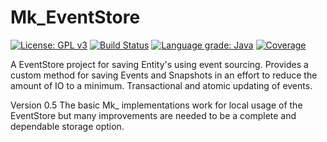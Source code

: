 # Mk_EventStore

[![License: GPL v3](https://img.shields.io/badge/License-GPLv3-blue.svg)](https://www.gnu.org/licenses/gpl-3.0)
[![Build Status](https://travis-ci.com/mc1098/Mk_EventStore.svg?branch=master)](https://travis-ci.com/mc1098/Mk_EventStore)
[![Language grade: Java](https://img.shields.io/lgtm/grade/java/g/mc1098/Mk_EventStore.svg?logo=lgtm&logoWidth=18)](https://lgtm.com/projects/g/mc1098/Mk_EventStore/context:java)
[![Coverage](https://sonarcloud.io/api/project_badges/measure?project=com.mc1098%3Amk_EventStore&metric=coverage)](https://sonarcloud.io/dashboard?id=com.mc1098%3Amk_EventStore)


A EventStore project for saving Entity's using event sourcing. Provides a custom method for saving Events and Snapshots in an effort to reduce the amount of IO to a minimum. 
Transactional and atomic updating of events. 

Version 0.5
The basic Mk_ implementations work for local usage of the EventStore but many improvements are needed to be a complete and dependable
storage option. 
